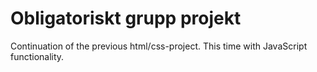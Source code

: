# Obligatoriskt grupp projekt

Continuation of the previous html/css-project. This time with JavaScript functionality.
